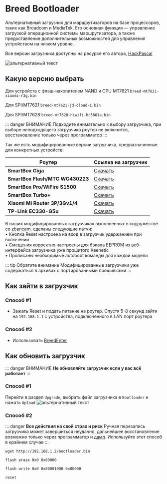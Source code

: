 # Breed Bootloader

Альтернативный загрузчик для маршрутизаторов на базе процессоров, таких как Broadcom и MediaTek. Его основная функция — управление загрузкой операционной системы маршрутизатора, а также предоставление дополнительных возможностей для управления устройством на низком уровне.

Все версии загрузчика доступны на ресурсе его автора, [HackPascal](https://breed.hackpascal.net/)

![альтернативный текст](/assets/images/wiki/helpful/breed/main.png)

## Какую версию выбрать

Для устройств с флэш-накопителем NAND и CPU MT7621 `breed-mt7621-xiaomi-r3g.bin`

Для SPI/MT7621 `breed-mt7621-jd-cloud-1.bin`

Для SPI/MT7628 `breed-mt7628-hiwifi-hc5661a.bin`

::: danger ВНИМАНИЕ
Подходите внимательно к выбору загрузчика, при выборе неподходящего загрузчика роутер не включится, восстановление только через программатор
:::

Так же есть модифицированные версии загрузчика, предназначенные для конкретных устройств:

| Роутер                          | Ссылка на загрузчик                                            |
|---------------------------------|----------------------------------------------------------------|
| **SmartBox Giga**               | [Скачать](/assets/files/breed/Breed(r1416)-Giga.bin)           |
| **SmartBox Flash/MTC WG430223** | [Скачать](/assets/files/breed/Breed(r1416)-Flash-WG430223.bin) |
| **SmartBox Pro/WiFire S1500**   | [Скачать](/assets/files/breed/Breed(r1416)-SBPro-S1500.bin)    |
| **SmartBox Turbo+**             | [Скачать](/assets/files/breed/Breed(r1416)-Turbo+.bin)         |
| **Xiaomi Mi Router 3P/3Gv1/4**  | [Скачать](/assets/files/breed/Breed(r1416)-Xiaomi-3P-3G-4.bin) |
| **TP-Link EC330-G5u**           | [Скачать](/assets/files/breed/Breed(r1416)-EC330.bin)          |

В наших модифицированных загрузчиках выполненных в содружестве со [zbancam](https://4pda.to/forum/index.php?showuser=9098171), сделаны следующие патчи:<br/>
• Кнопка Reset настроена на вход в загрузчик удержанием при включении<br/>
• Смещения корректно настроены для бэкапа EEPROM из веб-интерфейса загрузчика уже прошитого Keenetic<br/>
• Прописаны необходимые autoboot команды для каждой модели<br/>

::: tip Обратите внимание
Модифицированные загрузчики уже содержаться в архивах с портированными прошивками
:::

## Как зайти в загрузчик

### Способ #1

- Зажать Reset и подать питание на роутер. Спустя 5-8 секунд зайти на `192.168.1.1` с устройства, подключённого в LAN порт роутера

### Способ #2

- Использовать [BreedEnter](/wiki/helpful/breedenter.md)

## Как обновить загрузчик

::: danger ВНИМАНИЕ
**Не обновляйте загрузчик если у вас всё работает**
:::

### Способ #1 <Badge type="keenetic" text="Автоматический, рекомендуемый"></Badge><br/>

Перейти в раздел `Upgrade`, выбрать файл загрузчика в `Bootloader` и нажать `Upload`
![альтернативный текст](/assets/images/wiki/helpful/breed/upgrade.png)

### Способ #2 <Badge type="keenetic" text="Ручной" /><br/>

::: danger **Все действия на свой страх и риск**
Ручная перезапись загрузчика может завершиться неудачно, дальнейшее восстановление возможно только через программатор и [дамп](/wiki/helpful/files). Используйте этот способ в крайнем случае
:::

````shell
wget http://192.168.1.2/bootloader.bin
````

````shell
flash erase 0x0 0x80000
````

````shell
flash write 0x0 0x80001000 0x80000
````

````shell
reset
````